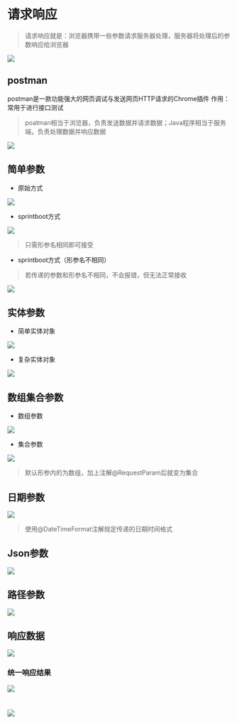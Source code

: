 # 请求响应

>请求响应就是：浏览器携带一些参数请求服务器处理，服务器将处理后的参数响应给浏览器

![](images/2024-05-06-23-09-11.png)

## postman

postman是一款功能强大的网页调试与发送网页HTTP请求的Chrome插件
作用：常用于进行接口测试

>poatman相当于浏览器，负责发送数据并请求数据；Java程序相当于服务端，负责处理数据并响应数据

![](images/2024-05-07-22-44-53.png)

## 简单参数

* 原始方式

![](images/2024-05-13-12-39-40.png)

* sprintboot方式

![](images/2024-05-13-12-47-49.png)

>只需形参名相同即可接受

* sprintboot方式（形参名不相同）

>若传递的参数和形参名不相同，不会报错，但无法正常接收

![](images/2024-05-13-12-49-58.png)

## 实体参数

* 简单实体对象

![](images/2024-05-13-23-09-50.png)


* 复杂实体对象

![](images/2024-05-13-23-10-08.png)

## 数组集合参数

* 数组参数

![](images/2024-05-13-23-19-59.png)


* 集合参数

![](images/2024-05-13-23-20-54.png)

>默认形参内的为数组，加上注解@RequestParam后就变为集合

## 日期参数

![](images/2024-05-14-16-24-45.png)

>使用@DateTimeFormat注解规定传递的日期时间格式

## Json参数

![](images/2024-05-14-16-41-12.png)

## 路径参数

![](images/2024-05-14-16-56-55.png)

## 响应数据

![](images/2024-05-14-17-19-27.png)

### 统一响应结果

![](images/2024-05-14-17-27-27.png)

#

![](images/2024-05-14-18-03-23.png)